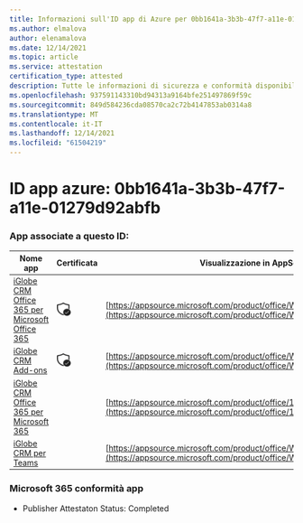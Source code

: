 ```yaml
---
title: Informazioni sull'ID app di Azure per 0bb1641a-3b3b-47f7-a11e-01279d92abfb
ms.author: elmalova
author: elenamalova
ms.date: 12/14/2021
ms.topic: article
ms.service: attestation
certification_type: attested
description: Tutte le informazioni di sicurezza e conformità disponibili per 0bb1641a-3b3b-47f7-a11e-01279d92abfb.
ms.openlocfilehash: 937591143310bd94313a9164bfe251497869f59c
ms.sourcegitcommit: 849d584236cda08570ca2c72b4147853ab0314a8
ms.translationtype: MT
ms.contentlocale: it-IT
ms.lasthandoff: 12/14/2021
ms.locfileid: "61504219"
---
```

# <a name="azure-app-id-0bb1641a-3b3b-47f7-a11e-01279d92abfb"></a>ID app azure: 0bb1641a-3b3b-47f7-a11e-01279d92abfb


### <a name="apps-associated-with-this-id"></a>App associate a questo ID:
| **Nome app** | **Certificata** | **Visualizzazione in AppSource** |
|--------------|---------------|-----------------------|
| [iGlobe CRM Office 365 per Microsoft Office 365](https://docs.microsoft.com/microsoft-365-app-certification/forward/WA104379222) | <img alt="Certified application badge" src="../media/certified-badge.png" height="25" width="25" /> | [https://appsource.microsoft.com/product/office/WA104379222](https://appsource.microsoft.com/product/office/WA104379222) |
| [iGlobe CRM Add-ons](https://docs.microsoft.com/microsoft-365-app-certification/forward/WA200002010) | <img alt="Certified application badge" src="../media/certified-badge.png" height="25" width="25" /> | [https://appsource.microsoft.com/product/office/WA200002010](https://appsource.microsoft.com/product/office/WA200002010) |
| [iGlobe CRM Office 365 per Microsoft 365](https://docs.microsoft.com/microsoft-365-app-certification/forward/17859280.iglobecrmoffice365) |  | [https://appsource.microsoft.com/product/office/17859280.iglobecrmoffice365](https://appsource.microsoft.com/product/office/17859280.iglobecrmoffice365) |
| [iGlobe CRM per Teams](https://docs.microsoft.com/microsoft-365-app-certification/forward/WA104381421) |  | [https://appsource.microsoft.com/product/office/WA104381421](https://appsource.microsoft.com/product/office/WA104381421) |

### <a name="microsoft-365-app-compliance-status"></a>Microsoft 365 conformità app
- Publisher Attestaton Status: Completed
